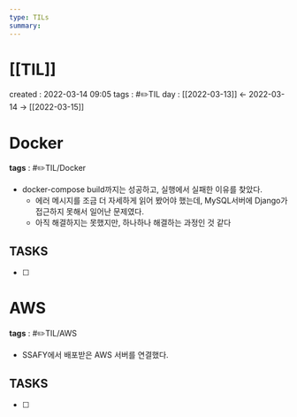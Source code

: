 ```yaml
---
type: TILs
summary: 
---
```


# [[TIL]]
created : 2022-03-14 09:05
tags : #✏️TIL
day : [[2022-03-13]] ← 2022-03-14 → [[2022-03-15]]

# Docker
**tags** : #✏️TIL/Docker 
- docker-compose build까지는 성공하고, 실행에서 실패한 이유를 찾았다.
	- 에러 메시지를 조금 더 자세하게 읽어 봤어야 했는데, MySQL서버에 Django가 접근하지 못해서 일어난 문제였다.
	- 아직 해결하지는 못했지만, 하나하나 해결하는 과정인 것 같다

## TASKS
- [ ] 

# AWS
**tags** : #✏️TIL/AWS
- SSAFY에서 배포받은 AWS 서버를 연결했다.

## TASKS
- [ ] 

